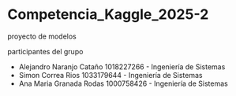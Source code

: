 # Competencia_Kaggle_2025-2

proyecto de modelos

participantes del grupo
- Alejandro Naranjo Cataño 1018227266 - Ingeniería de Sistemas
- Simon Correa Rios 1033179644 - Ingeniería de Sistemas
- Ana Maria Granada Rodas 1000758426 - Ingeniería de Sistemas